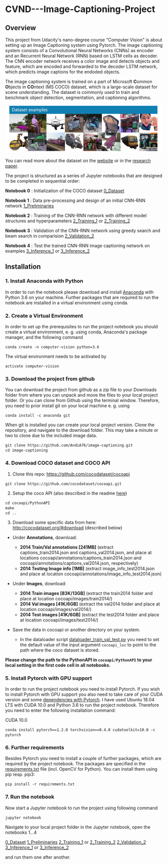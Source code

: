 # CVND---Image-Captioning-Project

## Overview

This project from Udacity's nano-degree course "Computer Vision" is about setting up an Image Captioning system using Pytorch. The image captioning system consists of a Convolutional Neural Networks (CNNs) as encoder and an Recurrent Neural Network (RNN) based on LSTM cells as decoder. The CNN encoder network receives a color image and detects objects and feature, which are encoded and forwarded to the decoder LSTM network, which predicts image captions for the endoded objects. 

The image captioning system is trained on a part of Microsoft **C**ommon **O**bjects in **CO**ntext (MS COCO) dataset, which is a large-scale dataset for scene understanding. The dataset is commonly used to train and benchmark object detection, segmentation, and captioning algorithms.  

![Sample Dog Output](images/coco-examples.jpg)

You can read more about the dataset on the [website](http://cocodataset.org/#home) or in the [research paper](https://arxiv.org/pdf/1405.0312.pdf).

The project is structured as a series of Jupyter notebooks that are designed to be completed in sequential order:

__Notebook 0__ : Initialization of the COCO dataset [0_Dataset](0_Dataset.ipynb)  

__Notebook 1__ : Data pre-processing and design of an initial CNN-RNN network [1_Preliminaries](1_Preliminaries.ipynb)  

__Notebook 2__ : Training of the CNN-RNN network with different model structures and hyperparameters [2_Training_1](2_Training_1.ipynb) or [2_Training_2](2_Training_2.ipynb)  

__Notebook 3__ : Validation of the CNN-RNN network using greedy search and beam search in comparision [2_Validation_2](2_Validation_2.ipynb)  

__Notebook 4__ : Test the trained CNN-RNN image captioning network on examples [3_Inference_1](3_Inference_1.ipynb) or [3_Inference_2](3_Inference_2.ipynb)  


## Installation

### 1. Install Anaconda with Python

In order to run the notebook please download and install [Anaconda](https://docs.anaconda.com/anaconda/install/) with Python 3.6 on your machine. Further packages that are required to run the notebook are installed in a virtual environment using conda.


### 2. Create a Virtual Environment

In order to set up the prerequisites to run the project notebook you should create a virtual environment, e. g. using conda, Anaconda's package manager, and the following command

```
conda create -n computer-vision python=3.6
```

The virtual environment needs to be activated by

```
activate computer-vision
```

### 3. Download the project from github

You can download the project from github as a zip file to your Downloads folder from where you can unpack and move the files to your local project folder. Or you can clone from Github using the terminal window. Therefore, you need to prior install git on your local machine e. g. using

```
conda install -c anaconda git
```

When git is installed you can create your local project version. Clone the repository, and navigate to the download folder. This may take a minute or two to clone due to the included image data.

```
git clone https://github.com/AndiA76/image-captioning.git
cd image-captioning
```

### 4. Download COCO dataset and COCO API

1. Clone this repo: https://github.com/cocodataset/cocoapi  
```
git clone https://github.com/cocodataset/cocoapi.git  
```

2. Setup the coco API (also described in the readme [here](https://github.com/cocodataset/cocoapi)) 
```
cd cocoapi/PythonAPI  
make  
cd ..
```

3. Download some specific data from here: http://cocodataset.org/#download (described below)

* Under **Annotations**, download:
  * **2014 Train/Val annotations [241MB]** (extract captions_train2014.json and captions_val2014.json, and place at locations cocoapi/annotations/captions_train2014.json and cocoapi/annotations/captions_val2014.json, respectively)  
  * **2014 Testing Image info [1MB]** (extract image_info_test2014.json and place at location cocoapi/annotations/image_info_test2014.json)

* Under **Images**, download:
  * **2014 Train images [83K/13GB]** (extract the train2014 folder and place at location cocoapi/images/train2014/)
  * **2014 Val images [41K/6GB]** (extract the val2014 folder and place at location cocoapi/images/val2014/)
  * **2014 Test images [41K/6GB]** (extract the test2014 folder and place at location cocoapi/images/test2014/)
  
* Save the data in cocoapi or another directory on your system. 
  * In the dataloader script [dataloader_train_val_test.py](dataloader_train_val_test.py) you need to set the default value of the input argument `cocoapi_loc` to point to the path where the coco dataset is stored.
  
**Please change the path to the PythonAPI in `cocoapi/PythonAPI` to your local setting in the first code cell in all notebooks.**


### 5. Install Pytorch with GPU support

In order to run the project notebook you need to install Pytorch. If you wish to install Pytorch with GPU support you also need to take care of your CUDA version and some [dependencies with Pytorch](https://pytorch.org/get-started/previous-versions/). I have used Ubuntu 18.04 LTS with CUDA 10.0 and Python 3.6 to run the project notebook. Therefore you need to enter the following installation command:

CUDA 10.0
```
conda install pytorch==1.2.0 torchvision==0.4.0 cudatoolkit=10.0 -c pytorch
```

### 6. Further requirements 

Besides Pytorch you need to install a couple of further packages, which are required by the project notebook. The packages are specified in the [requirements.txt](requirements.txt) file (incl. OpenCV for Python). You can install them using pip resp. pip3:

```
pip install -r requirements.txt
```

### 7. Run the notebook

Now start a Jupyter notebook to run the project using following command

```
jupyter notebook
```

Navigate to your local project folder in the Jupyter notebook, open the notebooks 1...4

[0_Dataset](0_Dataset.ipynb)
[1_Preliminaries](1_Preliminaries.ipynb)
[2_Training_1](2_Training_1.ipynb) or [2_Training_2](2_Training_2.ipynb)
[2_Validation_2](2_Validation_2.ipynb)
[3_Inference_1](3_Inference_1.ipynb) or [3_Inference_2](3_Inference_2.ipynb)

and run them one after another.

